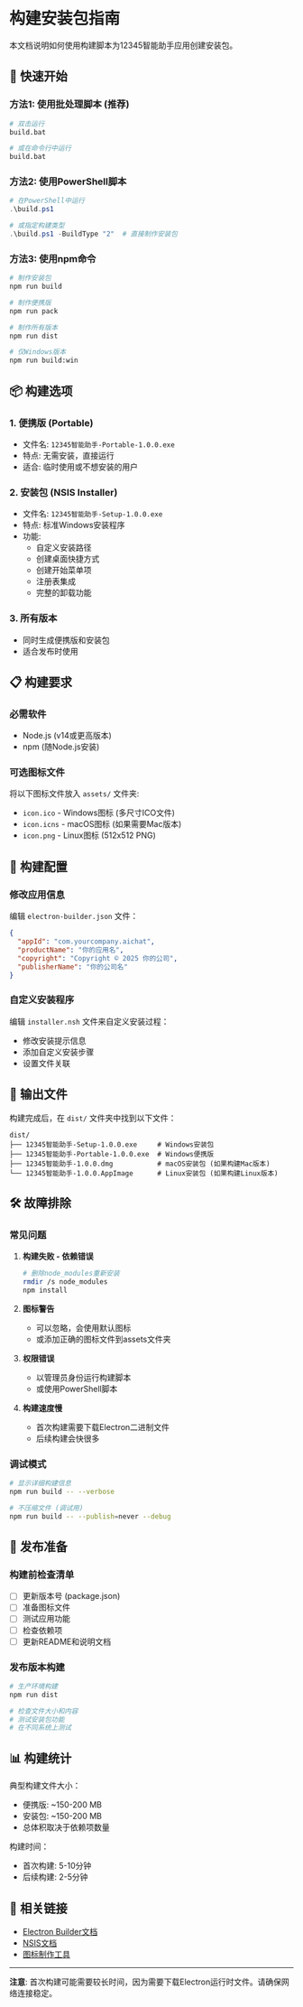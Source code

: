 ﻿# 构建安装包指南

本文档说明如何使用构建脚本为12345智能助手应用创建安装包。

## 🚀 快速开始

### 方法1: 使用批处理脚本 (推荐)
```bash
# 双击运行
build.bat

# 或在命令行中运行
build.bat
```

### 方法2: 使用PowerShell脚本
```powershell
# 在PowerShell中运行
.\build.ps1

# 或指定构建类型
.\build.ps1 -BuildType "2"  # 直接制作安装包
```

### 方法3: 使用npm命令
```bash
# 制作安装包
npm run build

# 制作便携版
npm run pack

# 制作所有版本
npm run dist

# 仅Windows版本
npm run build:win
```

## 📦 构建选项

### 1. 便携版 (Portable)
- 文件名: `12345智能助手-Portable-1.0.0.exe`
- 特点: 无需安装，直接运行
- 适合: 临时使用或不想安装的用户

### 2. 安装包 (NSIS Installer)
- 文件名: `12345智能助手-Setup-1.0.0.exe`
- 特点: 标准Windows安装程序
- 功能: 
  - 自定义安装路径
  - 创建桌面快捷方式
  - 创建开始菜单项
  - 注册表集成
  - 完整的卸载功能

### 3. 所有版本
- 同时生成便携版和安装包
- 适合发布时使用

## 📋 构建要求

### 必需软件
- Node.js (v14或更高版本)
- npm (随Node.js安装)

### 可选图标文件
将以下图标文件放入 `assets/` 文件夹:
- `icon.ico` - Windows图标 (多尺寸ICO文件)
- `icon.icns` - macOS图标 (如果需要Mac版本)
- `icon.png` - Linux图标 (512x512 PNG)

## 🔧 构建配置

### 修改应用信息
编辑 `electron-builder.json` 文件：

```json
{
  "appId": "com.yourcompany.aichat",
  "productName": "你的应用名",
  "copyright": "Copyright © 2025 你的公司",
  "publisherName": "你的公司名"
}
```

### 自定义安装程序
编辑 `installer.nsh` 文件来自定义安装过程：
- 修改安装提示信息
- 添加自定义安装步骤
- 设置文件关联

## 📁 输出文件

构建完成后，在 `dist/` 文件夹中找到以下文件：

```
dist/
├── 12345智能助手-Setup-1.0.0.exe     # Windows安装包
├── 12345智能助手-Portable-1.0.0.exe  # Windows便携版
├── 12345智能助手-1.0.0.dmg           # macOS安装包 (如果构建Mac版本)
└── 12345智能助手-1.0.0.AppImage      # Linux安装包 (如果构建Linux版本)
```

## 🛠 故障排除

### 常见问题

1. **构建失败 - 依赖错误**
   ```bash
   # 删除node_modules重新安装
   rmdir /s node_modules
   npm install
   ```

2. **图标警告**
   - 可以忽略，会使用默认图标
   - 或添加正确的图标文件到assets文件夹

3. **权限错误**
   - 以管理员身份运行构建脚本
   - 或使用PowerShell脚本

4. **构建速度慢**
   - 首次构建需要下载Electron二进制文件
   - 后续构建会快很多

### 调试模式
```bash
# 显示详细构建信息
npm run build -- --verbose

# 不压缩文件 (调试用)
npm run build -- --publish=never --debug
```

## 🚀 发布准备

### 构建前检查清单
- [ ] 更新版本号 (package.json)
- [ ] 准备图标文件
- [ ] 测试应用功能
- [ ] 检查依赖项
- [ ] 更新README和说明文档

### 发布版本构建
```bash
# 生产环境构建
npm run dist

# 检查文件大小和内容
# 测试安装包功能
# 在不同系统上测试
```

## 📊 构建统计

典型构建文件大小：
- 便携版: ~150-200 MB
- 安装包: ~150-200 MB
- 总体积取决于依赖项数量

构建时间：
- 首次构建: 5-10分钟
- 后续构建: 2-5分钟

## 🔗 相关链接

- [Electron Builder文档](https://www.electron.build/)
- [NSIS文档](https://nsis.sourceforge.io/Docs/)
- [图标制作工具](https://www.icoconverter.com/)

---

**注意**: 首次构建可能需要较长时间，因为需要下载Electron运行时文件。请确保网络连接稳定。
